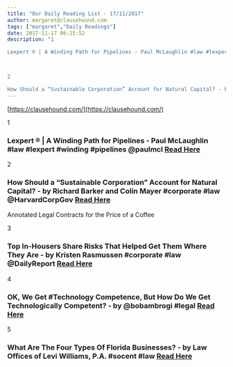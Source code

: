 ```yaml
---
title: "Our Daily Reading List - 17/11/2017"
author: margaret@clausehound.com
tags: ["margaret","Daily Readings"]
date: 2017-11-17 06:25:52
description: "1

Lexpert ® | A Winding Path for Pipelines - Paul McLaughlin #law #lexpert #winding #pipelines @paulmcl Read Here



2

How Should a “Sustainable Corporation” Account for Natural Capital? - by Richa..."
---
```


[https://clausehound.com/](https://clausehound.com/)

1

### Lexpert ® | A Winding Path for Pipelines - Paul McLaughlin #law #lexpert #winding #pipelines @paulmcl [Read Here](http://www.lexpert.ca/article/a-winding-path-for-pipelines/?p=&amp;sitecode=lex)

2

### How Should a “Sustainable Corporation” Account for Natural Capital? - by Richard Barker and Colin Mayer #corporate #law @HarvardCorpGov [Read Here](https://goo.gl/vWYiZC)

Annotated Legal Contracts
for the Price of a Coffee

3

### Top In-Housers Share Risks That Helped Get Them Where They Are - by Kristen Rasmussen  #corporate #law @DailyReport [Read Here](https://goo.gl/Ha54Wc)

4

### OK, We Get #Technology Competence, But How Do We Get Technologically Competent? - by @bobambrogi #legal [Read Here](https://goo.gl/RJo965)

5

### What Are The Four Types Of Florida Businesses? - by Law Offices of Levi Williams, P.A.  #socent #law [Read Here](https://goo.gl/i17w7f)